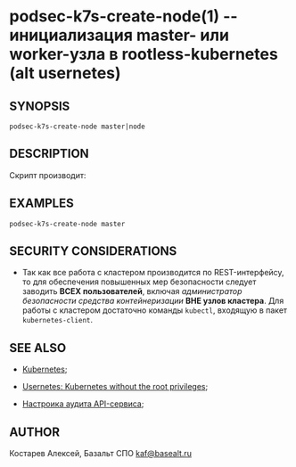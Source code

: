 podsec-k7s-create-node(1) -- инициализация master- или worker-узла в rootless-kubernetes (alt usernetes)
================================

## SYNOPSIS

`podsec-k7s-create-node master|node `

## DESCRIPTION

Скрипт производит:


## EXAMPLES

`podsec-k7s-create-node master`

## SECURITY CONSIDERATIONS


- Так как все работа с кластером производится по REST-интерфейсу, то для обеспечения повышенных мер безопасности следует заводить **ВСЕХ пользователей**, включая *администратор безопасности средства контейнеризации* **ВНЕ узлов кластера**. Для работы с кластером достаточно команды `kubectl`, входящую в пакет `kubernetes-client`.

## SEE ALSO

- [Kubernetes](https://www.altlinux.org/Kubernetes);

- [Usernetes: Kubernetes without the root privileges](https://github.com/rootless-containers/usernetes);

- [Настроика аудита API-сервиса](https://github.com/alt-cloud/podsec/blob/master/k8s/RBAC/addUser/clusterroleBinding.md);

## AUTHOR

Костарев Алексей, Базальт СПО
kaf@basealt.ru
